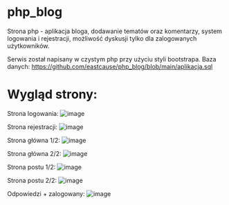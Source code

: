 # php_blog
Strona php - aplikacja bloga, dodawanie tematów oraz komentarzy, system logowania i rejestracji, możliwość dyskusji tylko dla zalogowanych użytkowników.

Serwis został napisany w czystym php przy użyciu styli bootstrapa.
Baza danych: https://github.com/eastcause/php_blog/blob/main/aplikacja.sql

# Wygląd strony:
Strona logowania:
![image](https://user-images.githubusercontent.com/105230470/194773593-c7285c36-42aa-4d9f-a7d4-d20fa22cafd8.png)

Strona rejestracji:
![image](https://user-images.githubusercontent.com/105230470/194773640-330c06e2-a815-412d-a65b-cec5d519dbbc.png)

Strona główna 1/2:
![image](https://user-images.githubusercontent.com/105230470/194773665-eb26095a-5cdc-46c9-8d77-fb0189de7048.png)

Strona główna 2/2:
![image](https://user-images.githubusercontent.com/105230470/194773675-fc3245c2-881a-44c0-b3fd-7fd71798b634.png)

Strona postu 1/2:
![image](https://user-images.githubusercontent.com/105230470/194773703-e87ad121-8b99-4f48-9223-30feed110bb2.png)

Strona postu 2/2:
![image](https://user-images.githubusercontent.com/105230470/194773719-0805e65a-cabc-4688-a9f1-be75a134a1d8.png)

Odpowiedzi + zalogowany:
![image](https://user-images.githubusercontent.com/105230470/194773803-09ab51d9-d78b-4fe8-be23-da794f8ec66d.png)

